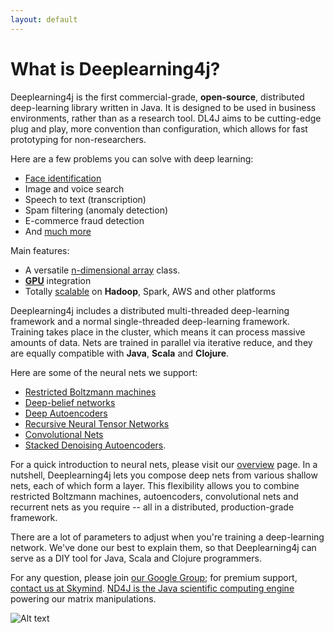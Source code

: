 ```yaml
---
layout: default
---
```


# What is Deeplearning4j?

Deeplearning4j is the first commercial-grade, __open-source__, distributed deep-learning library written in Java. It is designed to be used in business environments, rather than as a research tool. DL4J aims to be cutting-edge plug and play, more convention than configuration, which allows for fast prototyping for non-researchers.

Here are a few problems you can solve with deep learning:

* [Face identification](../facial-reconstruction-tutorial.html)
* Image and voice search
* Speech to text (transcription)
* Spam filtering (anomaly detection)
* E-commerce fraud detection
* And [much more](use_cases.html)

Main features:

* A versatile [n-dimensional array](http://nd4j.org/) class. 
* **[GPU](http://nd4j.org/gpu_native_backends.html)** integration
* Totally [scalable](../scaleout.html) on **Hadoop**, Spark, AWS and other platforms

Deeplearning4j includes a distributed multi-threaded deep-learning framework and a normal single-threaded deep-learning framework. Training takes place in the cluster, which means it can process massive amounts of data. Nets are trained in parallel via iterative reduce, and they are equally compatible with **Java**, **Scala** and **Clojure**.

Here are some of the neural nets we support:

* [Restricted Boltzmann machines](../restrictedboltzmannmachine.html)
* [Deep-belief networks](../deepbeliefnetwork.html)
* [Deep Autoencoders](http://deeplearning4j.org/deepautoencoder.html)
* [Recursive Neural Tensor Networks](http://deeplearning4j.org/recursiveneuraltensornetwork.html)
* [Convolutional Nets](http://deeplearning4j.org/convolutionalnets.html)
* [Stacked Denoising Autoencoders](../stackeddenoisingautoencoder.html). 

For a quick introduction to neural nets, please visit our [overview](../overview.html) page. In a nutshell, Deeplearning4j lets you compose deep nets from various shallow nets, each of which form a layer. This flexibility allows you to combine restricted Boltzmann machines, autoencoders, convolutional nets and recurrent nets as you require -- all in a distributed, production-grade framework.

There are a lot of parameters to adjust when you're training a deep-learning network. We've done our best to explain them, so that Deeplearning4j can serve as a DIY tool for Java, Scala and Clojure programmers.

For any question, please join [our Google Group](https://groups.google.com/forum/#!forum/deeplearning4j); for premium support, [contact us at Skymind](http://www.skymind.io/contact.html). [ND4J is the Java scientific computing engine](http://nd4j.org/) powering our matrix manipulations.

![Alt text](../img/logos_8.png)
